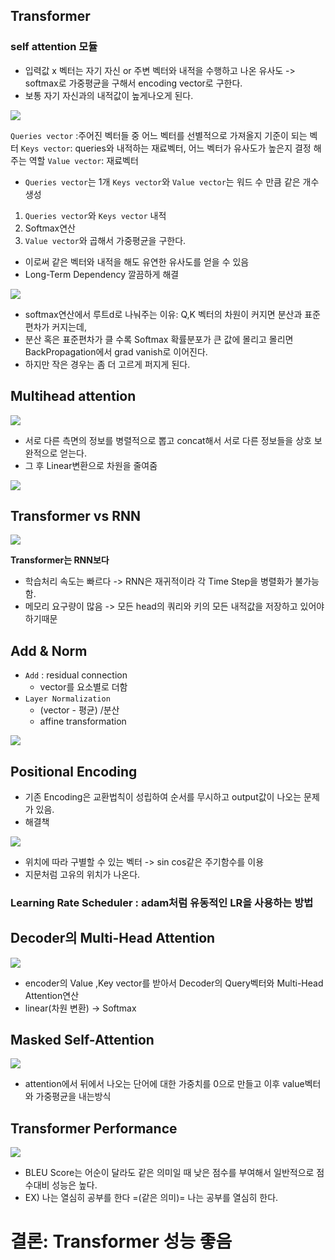 ## Transformer

### self attention 모듈
- 입력값 x 벡터는 자기 자신 or 주변 벡터와 내적을 수행하고 나온 유사도 -> softmax로 가중평균을 구해서 encoding vector로 구한다.
- 보통 자기 자신과의 내적값이 높게나오게 된다.
<img src=image/qkv.png>
 
`Queries vector` :주어진 벡터들 중 어느 벡터를 선별적으로 가져올지 기준이 되는 벡터
`Keys vector`: queries와 내적하는 재료벡터, 어느 벡터가 유사도가 높은지 결정 해주는 역할
`Value vector`: 재료벡터
- `Queries vector`는 1개 `Keys vector`와 `Value vector`는 워드 수 만큼 같은 개수 생성
 
1. `Queries vector`와 `Keys vector` 내적
2. Softmax연산 
3. `Value vector`와 곱해서 가중평균을 구한다.
- 이로써 같은 벡터와 내적을 해도 유연한 유사도를 얻을 수 있음
- Long-Term Dependency 깔끔하게 해결

<img src=image/sqrtd.png>
 
- softmax연산에서 루트d로 나눠주는 이유: Q,K 벡터의 차원이 커지면 분산과 표준편차가 커지는데,
- 분산 혹은 표준편차가 클 수록 Softmax 확률분포가 큰 값에 몰리고 몰리면 BackPropagation에서 grad vanish로 이어진다.
- 하지만 작은 경우는 좀 더 고르게 퍼지게 된다.

## Multihead attention
<img src=image/mulhead.PNG>
 
- 서로 다른 측면의 정보를 병렬적으로 뽑고 concat해서 서로 다른 정보들을 상호 보완적으로 얻는다.
- 그 후 Linear변환으로 차원을 줄여줌
<img src=image/mha.PNG>
 
## Transformer vs RNN
<img src=image/versa.png>
 
<strong>Transformer는 RNN보다</strong>
- 학습처리 속도는 빠르다 -> RNN은 재귀적이라 각 Time Step을 병렬화가 불가능 함.
- 메모리 요구량이 많음 -> 모든 head의 쿼리와 키의 모든 내적값을 저장하고 있어야 하기때문


## Add & Norm 
- `Add` : residual connection 
  - vector를 요소별로 더함
- `Layer Normalization`
  - (vector - 평균) /분산 
  - affine transformation
<img src=image/affine.png>

## Positional Encoding
- 기존 Encoding은 교환법칙이 성립하여 순서를 무시하고 output값이 나오는 문제가 있음.
- 해결책
<img src=image/position.png>
 
- 위치에 따라 구별할 수 있는 벡터 -> sin cos같은 주기함수를 이용
- 지문처럼 고유의 위치가 나온다.

### Learning Rate Scheduler : adam처럼 유동적인 LR을 사용하는 방법<br/>
 
## Decoder의 Multi-Head Attention
<img src=image/decoder.png>
 
- encoder의 Value ,Key vector를 받아서 Decoder의 Query벡터와 Multi-Head Attention연산
- linear(차원 변환) -> Softmax

## Masked Self-Attention
<img src=image/mask.PNG>
 
- attention에서 뒤에서 나오는 단어에 대한 가중치를 0으로 만들고 이후 value벡터와 가중평균을 내는방식

## Transformer Performance
<img src=image/transformer.png>
 
- BLEU Score는 어순이 달라도 같은 의미일 때 낮은 점수를 부여해서 일반적으로 점수대비 성능은 높다.
- EX) 나는 열심히 공부를 한다 =(같은 의미)= 나는 공부를 열심히 한다.

# 결론: Transformer 성능 좋음

